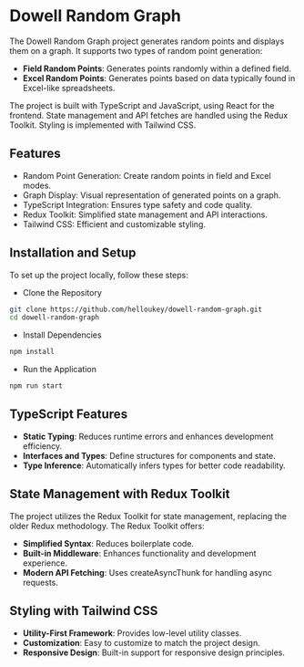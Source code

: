 # Dowell Random Graph

The Dowell Random Graph project generates random points and displays them on a graph. It supports two types of random point generation:

- **Field Random Points**: Generates points randomly within a defined field.
- **Excel Random Points**: Generates points based on data typically found in Excel-like spreadsheets.

The project is built with TypeScript and JavaScript, using React for the frontend. State management and API fetches are handled using the Redux Toolkit. Styling is implemented with Tailwind CSS.

## Features

- Random Point Generation: Create random points in field and Excel modes.
- Graph Display: Visual representation of generated points on a graph.
- TypeScript Integration: Ensures type safety and code quality.
- Redux Toolkit: Simplified state management and API interactions.
- Tailwind CSS: Efficient and customizable styling.

## Installation and Setup

To set up the project locally, follow these steps:

- Clone the Repository

```bash
git clone https://github.com/helloukey/dowell-random-graph.git
cd dowell-random-graph
```

- Install Dependencies

```bash
npm install
```

- Run the Application

```bash
npm run start
```

## TypeScript Features

- **Static Typing**: Reduces runtime errors and enhances development efficiency.
- **Interfaces and Types**: Define structures for components and state.
- **Type Inference**: Automatically infers types for better code readability.

## State Management with Redux Toolkit

The project utilizes the Redux Toolkit for state management, replacing the older Redux methodology. The Redux Toolkit offers:

- **Simplified Syntax**: Reduces boilerplate code.
- **Built-in Middleware**: Enhances functionality and development experience.
- **Modern API Fetching**: Uses createAsyncThunk for handling async requests.

## Styling with Tailwind CSS

- **Utility-First Framework**: Provides low-level utility classes.
- **Customization**: Easy to customize to match the project design.
- **Responsive Design**: Built-in support for responsive design principles.
